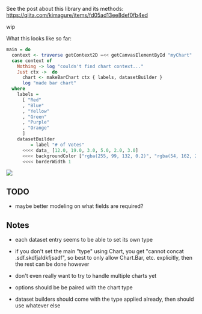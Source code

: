 See the post about this library and its methods: https://qiita.com/kimagure/items/fd05ad13ee8def0fb4ed

wip

What this looks like so far:

```hs
main = do
  context <- traverse getContext2D =<< getCanvasElementById "myChart"
  case context of
    Nothing -> log "couldn't find chart context..."
    Just ctx ->  do
      chart <- makeBarChart ctx { labels, datasetBuilder }
      log "made bar chart"
  where
    labels =
      [ "Red"
      , "Blue"
      , "Yellow"
      , "Green"
      , "Purple"
      , "Orange"
      ]
    datasetBuilder
         = label "# of Votes"
      <<<< data_ [12.0, 19.0, 3.0, 5.0, 2.0, 3.0]
      <<<< backgroundColor ["rgba(255, 99, 132, 0.2)", "rgba(54, 162, 235, 0.2)", "rgba(255, 206, 86, 0.2)", "rgba(75, 192, 192, 0.2)", "rgba(153, 102, 255, 0.2)", "rgba(255, 159, 64, 0.2)"]
      <<<< borderWidth 1
```

![](https://i.imgur.com/mFBejTd.png)

## TODO

* maybe better modeling on what fields are required?

## Notes

* each dataset entry seems to be able to set its own type
* if you don't set the main "type" using Chart, you get "cannot concat .sdf.skdfjaldkfjsadf", so best to only allow Chart.Bar, etc. explicitly, then the rest can be done however
* don't even really want to try to handle multiple charts yet

* options should be be paired with the chart type

* dataset builders should come with the type applied already, then should use whatever else
